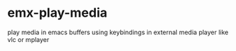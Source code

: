 # emx-play-media
play media in emacs buffers using keybindings in external media player like vlc or mplayer
